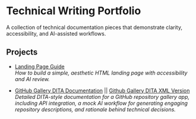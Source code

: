 # Technical Writing Portfolio

A collection of technical documentation pieces that demonstrate clarity, accessibility, and AI-assisted workflows.  

## Projects

- [Landing Page Guide](./landing-page-guide/README.md)  
  *How to build a simple, aesthetic HTML landing page with accessibility and AI review.*

- [GitHub Gallery DITA Documentation](./github-gallery-dita.md) || [Github Gallery DITA XML Version](https://github.com/stephanieparra/technical-writing-portfolio/blob/main/github-gallery.dita.xml) 
  *Detailed DITA-style documentation for a GitHub repository gallery app, including API integration, a mock AI workflow for generating engaging repository descriptions, and rationale behind technical decisions.*
